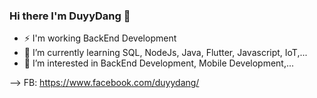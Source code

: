 ### Hi there I'm DuyyDang 👋
- ⚡ I'm working BackEnd Development
- 🌱 I’m currently learning SQL, NodeJs, Java, Flutter, Javascript, IoT,...
- 👀 I’m interested in BackEnd Development, Mobile Development,...

--> FB: https://www.facebook.com/duyydang/
